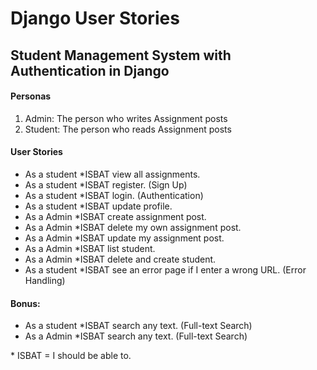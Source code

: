 # Django User Stories

## Student Management System with Authentication in Django

#### Personas

   1. Admin: The person who writes Assignment posts
   2. Student: The person who reads Assignment posts


#### User Stories

   * As a student *ISBAT view all assignments.
   * As a student *ISBAT register. (Sign Up)
   * As a student *ISBAT login. (Authentication)
   * As a student *ISBAT update profile.
   * As a Admin *ISBAT create assignment post.
   * As a Admin *ISBAT delete my own assignment post.
   * As a Admin *ISBAT update my assignment post.
   * As a Admin *ISBAT list student.
   * As a Admin *ISBAT delete and create student.
   * As a student *ISBAT see an error page if I enter a wrong URL. (Error Handling)
  
#### Bonus:

   * As a student *ISBAT search any text. (Full-text  Search)
   * As a Admin *ISBAT search any text. (Full-text Search)

\* ISBAT = I should be able to.
